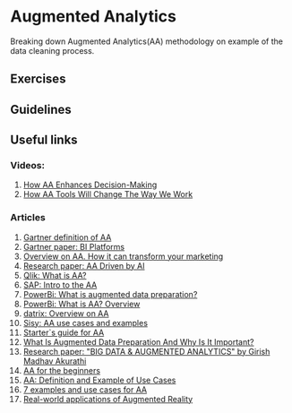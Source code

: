# Augmented Analytics
Breaking down Augmented Analytics(AA) methodology on example of the data cleaning process.  

## Exercises 

## Guidelines 

## Useful links 
### Videos:
1. <a href="https://www.youtube.com/watch?v=kyFrQRPGpAM" target="_blank">How AA Enhances Decision-Making</a>
2. <a href="https://www.youtube.com/watch?v=ascreEpm33A&t=0s" target="_blank">How AA Tools Will Change The Way We Work</a>
### Articles
1. <a href="https://www.gartner.com/en/documents/3773164" target="_blank">Gartner definition of AA</a> 
2. <a href="https://cedar.princeton.edu/sites/g/files/toruqf1076/files/media/gartner_bi_comparison_2018.pdf" target="_blank">Gartner paper: BI Platforms</a> 
3. <a href="https://www.adverity.com/augmented-analytics" target="_blank">Overview on AA. How it can transform your marketing</a>
4. <a href="https://www.mdpi.com/1424-8220/22/20/8071"  target="_blank">Research paper: AA Driven by AI</a>
5. <a href="https://www.qlik.com/us/augmented-analytics" target="_blank">Qlik: What is AA?</a>
6. <a href="https://www.sap.com/insights/what-is-augmented-analytics.html"  target="_blank">SAP: Intro to the AA</a>
7. <a href="https://powerbi.microsoft.com/en-us/what-is-augmented-data-preparation/" target="_blank">PowerBi: What is augmented data preparation?</a>
8. <a href="https://powerbi.microsoft.com/en-us/augmented-analytics/ " target="_blank">PowerBi: What is AA? Overview</a>
9. <a href="https://datrixgroup.com/en/augmented-analytics/"  target="_blank">datrix: Overview on AA</a>
10. <a href="https://sisudata.com/blog/augmented-analytics-use-cases-and-examples" target="_blank"> Sisy: AA use cases and examples </a>
11. <a href="https://www.selecthub.com/business-analytics/augmented-analytics-guide/" target="_blank">Starter`s guide for AA </a>
12. <a href="https://www.smarten.com/blog/what-is-augmented-data-preparation-and-why-is-it-important/" target="_blank">What Is Augmented Data Preparation And Why Is It Important?</a>
13.  <a href="https://www.researchgate.net/publication/347442365_BIG_DATA_AUGMENTED_ANALYTICS" target="_blank">Research paper: "BIG DATA & AUGMENTED ANALYTICS" by Girish Madhav Akurathi</a>
14. <a href="https://analyticsindiamag.com/a-primer-to-augmented-analytics-for-the-beginners/" target="_blank">AA for the beginners</a>
15. <a href="https://www.freecodecamp.org/news/what-is-augmented-analytics-definition-example/" target="_blank">AA: Definition and Example of Use Cases </a>
16. <a href="https://unscrambl.com/blog/7-augmented-intelligence-examples-and-industry-use-cases/" target="_blank"> 7 examples and use cases for AA</a>
17.  <a href="https://www.allerin.com/blog/what-if-we-told-you-that-augmented-reality-had-been-a-part-of-human-life-for-a-long-time-surprised-dont-be-with-emerging-technologies-ar-has-improved-a-lot-and-so-has-its-uses-augmented"  target="_blank">Real-world applications of Augmented Reality</a>

